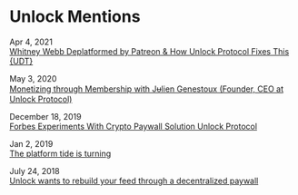 # Unlock Mentions

Apr 4, 2021  
[Whitney Webb Deplatformed by Patreon & How Unlock Protocol Fixes This {UDT}](https://www.youtube.com/watch?v=2opxyFH4eKE)

May 3, 2020  
[Monetizing through Membership with Jᵾlien Genestoux \(Founder, CEO at Unlock Protocol\)](https://www.youtube.com/watch?v=LoHKluLQCNM)

December 18, 2019  
[Forbes Experiments With Crypto Paywall Solution Unlock Protocol](https://cryptomode.com/forbes-experiments-with-crypto-paywall-solution-unlock-protocol/)

Jan 2, 2019  
[The platform tide is turning](https://www.niemanlab.org/2019/01/the-platform-tide-is-turning/)

July 24, 2018  
[Unlock wants to rebuild your feed through a decentralized paywall](https://techcrunch.com/2018/07/24/unlock-wants-to-rebuild-the-feed-through-a-decentralized-paywall/)
